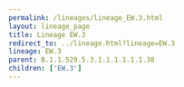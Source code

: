 ```yaml
---
permalink: /lineages/lineage_EW.3.html
layout: lineage_page
title: Lineage EW.3
redirect_to: ../lineage.html?lineage=EW.3
lineage: EW.3
parent: B.1.1.529.5.3.1.1.1.1.1.1.38
children: ['EW.3']
---
```

